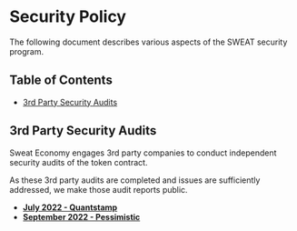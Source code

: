 # Security Policy

The following document describes various aspects of the SWEAT security program.

## Table of Contents
- [3rd Party Security Audits](#3rd-Party-Security-Audits)

## 3rd Party Security Audits

Sweat Economy engages 3rd party companies to conduct independent security audits of the token contract.

As these 3rd party audits are completed and issues are sufficiently addressed, we make those audit reports public.

- **[July 2022 - Quantstamp](https://sweateconomy.com/assets/quantstamp_sweat_economy_security_analysis.pdf)**
- **[September 2022 - Pessimistic](https://sweateconomy.com/assets/pessimistic_sweat_economy_security_analysis.pdf)**
